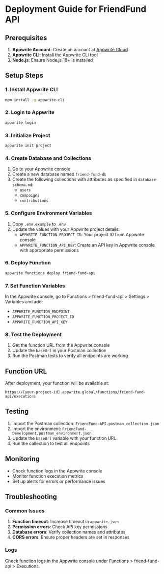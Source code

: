 # Deployment Guide for FriendFund API

## Prerequisites

1. **Appwrite Account**: Create an account at [Appwrite Cloud](https://cloud.appwrite.io/)
2. **Appwrite CLI**: Install the Appwrite CLI tool
3. **Node.js**: Ensure Node.js 18+ is installed

## Setup Steps

### 1. Install Appwrite CLI

```bash
npm install -g appwrite-cli
```

### 2. Login to Appwrite

```bash
appwrite login
```

### 3. Initialize Project

```bash
appwrite init project
```

### 4. Create Database and Collections

1. Go to your Appwrite console
2. Create a new database named `friend-fund-db`
3. Create the following collections with attributes as specified in `database-schema.md`:
   - `users`
   - `campaigns`
   - `contributions`

### 5. Configure Environment Variables

1. Copy `.env.example` to `.env`
2. Update the values with your Appwrite project details:
   - `APPWRITE_FUNCTION_PROJECT_ID`: Your project ID from Appwrite console
   - `APPWRITE_FUNCTION_API_KEY`: Create an API key in Appwrite console with appropriate permissions

### 6. Deploy Function

```bash
appwrite functions deploy friend-fund-api
```

### 7. Set Function Variables

In the Appwrite console, go to Functions > friend-fund-api > Settings > Variables and add:

- `APPWRITE_FUNCTION_ENDPOINT`
- `APPWRITE_FUNCTION_PROJECT_ID`
- `APPWRITE_FUNCTION_API_KEY`

### 8. Test the Deployment

1. Get the function URL from the Appwrite console
2. Update the `baseUrl` in your Postman collection
3. Run the Postman tests to verify all endpoints are working

## Function URL

After deployment, your function will be available at:

```
https://[your-project-id].appwrite.global/functions/friend-fund-api/executions
```

## Testing

1. Import the Postman collection: `FriendFund-API.postman_collection.json`
2. Import the environment: `FriendFund-Development.postman_environment.json`
3. Update the `baseUrl` variable with your function URL
4. Run the collection to test all endpoints

## Monitoring

- Check function logs in the Appwrite console
- Monitor function execution metrics
- Set up alerts for errors or performance issues

## Troubleshooting

### Common Issues

1. **Function timeout**: Increase timeout in `appwrite.json`
2. **Permission errors**: Check API key permissions
3. **Database errors**: Verify collection names and attributes
4. **CORS errors**: Ensure proper headers are set in responses

### Logs

Check function logs in the Appwrite console under Functions > friend-fund-api > Executions.
